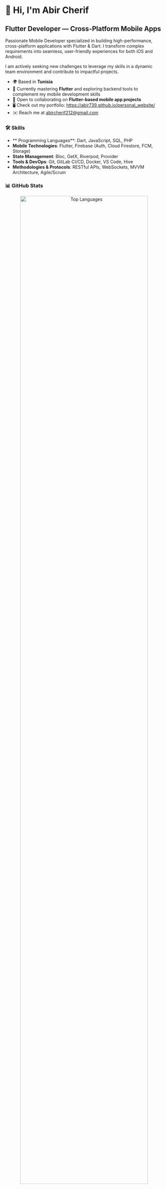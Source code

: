 # 👋 Hi, I'm Abir Cherif

## Flutter Developer — Cross-Platform Mobile Apps

Passionate Mobile Developer specialized in building high-performance, cross-platform applications with Flutter & Dart. I transform complex requirements into seamless, user-friendly experiences for both iOS and Android.

I am actively seeking new challenges to leverage my skills in a dynamic team environment and contribute to impactful projects.

- 🌍 Based in **Tunisia**
- 🧠 Currently mastering **Flutter** and exploring backend tools to complement my mobile development skills
- 🤝 Open to collaborating on **Flutter-based mobile app projects**
- 🖥️ Check out my portfolio: https://abir739.github.io/personal_website/
- ✉️ Reach me at [abircherif212@gmail.com](mailto:abircherif212@gmail.com)

### 🛠️ Skills
- ** Programming Languages**: Dart, JavaScript, SQL, PHP
- **Mobile Technologies**: Flutter, Firebase (Auth, Cloud Firestore, FCM, Storage)
- **State Management**: Bloc, GetX, Riverpod, Provider
- **Tools & DevOps**: Git, GitLab CI/CD, Docker, VS Code, Hive
- **Methodologies & Protocols**: RESTful APIs, WebSockets, MVVM Architecture, Agile/Scrum

### 📊 GitHub Stats
<div align="center">
  <img src="https://github-readme-stats.vercel.app/api/top-langs/?username=abir739&layout=compact&theme=light&hide_border=true" alt="Top Languages" style="width: 90%;" />
</div>
---

*Let's build amazing mobile apps together!*
